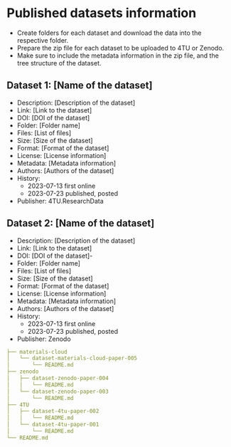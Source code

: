 # Published datasets information

- Create folders for each dataset and download the data into the respective folder.
- Prepare the zip file for each dataset to be uploaded to 4TU or Zenodo.
- Make sure to include the metadata information in the zip file, and the tree structure of the dataset.


## Dataset 1: [Name of the dataset]
- Description: [Description of the dataset]
- Link: [Link to the dataset]
- DOI: [DOI of the dataset]
- Folder: [Folder name]
- Files: [List of files]
- Size: [Size of the dataset]
- Format: [Format of the dataset]
- License: [License information]
- Metadata: [Metadata information]
- Authors: [Authors of the dataset]
- History:
  - 2023-07-13 first online
  - 2023-07-23 published, posted
- Publisher: 4TU.ResearchData


## Dataset 2: [Name of the dataset]
- Description: [Description of the dataset]
- Link: [Link to the dataset]
- DOI: [DOI of the dataset]-
- Folder: [Folder name]
- Files: [List of files]
- Size: [Size of the dataset]
- Format: [Format of the dataset]
- License: [License information]
- Metadata: [Metadata information]
- Authors: [Authors of the dataset]
- History:
  - 2023-07-13 first online
  - 2023-07-23 published, posted
- Publisher: Zenodo


``` yaml
├── materials-cloud
│   └── dataset-materials-cloud-paper-005
│       └── README.md
├── zenodo
│   ├── dataset-zenodo-paper-004
│   │   └── README.md
│   └── dataset-zenodo-paper-003
│       └── README.md
├── 4TU
│   ├── dataset-4tu-paper-002
│   │   └── README.md
│   └── dataset-4tu-paper-001
│       └── README.md
└── README.md
```